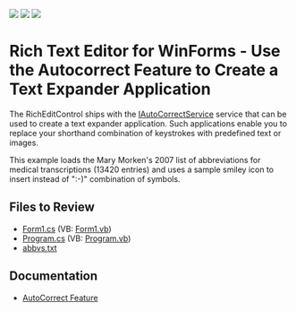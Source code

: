 <!-- default badges list -->
![](https://img.shields.io/endpoint?url=https://codecentral.devexpress.com/api/v1/VersionRange/128612071/23.2.3%2B)
[![](https://img.shields.io/badge/Open_in_DevExpress_Support_Center-FF7200?style=flat-square&logo=DevExpress&logoColor=white)](https://supportcenter.devexpress.com/ticket/details/E3038)
[![](https://img.shields.io/badge/📖_How_to_use_DevExpress_Examples-e9f6fc?style=flat-square)](https://docs.devexpress.com/GeneralInformation/403183)
<!-- default badges end -->

# Rich Text Editor for WinForms - Use the Autocorrect Feature to Create a Text Expander Application

The RichEditControl ships with the [IAutoCorrectService](https://docs.devexpress.com/OfficeFileAPI/DevExpress.XtraRichEdit.Services.IAutoCorrectService) service that can be used to create a text expander application. Such applications enable you to replace your shorthand combination of keystrokes with predefined text or images.

This example loads the Mary Morken's 2007 list of abbreviations for medical transcriptions (13420 entries) and uses a sample smiley icon to insert instead of ":-)" combination of symbols.

## Files to Review

* [Form1.cs](./CS/Expander/Form1.cs) (VB: [Form1.vb](./VB/Expander/Form1.vb))
* [Program.cs](./CS/Expander/Program.cs) (VB: [Program.vb](./VB/Expander/Program.vb))
* [abbvs.txt](./CS/Expander/abbvs.txt)

## Documentation

* [AutoCorrect Feature](https://docs.devexpress.com/WindowsForms/9890/controls-and-libraries/rich-text-editor/autocorrect)
